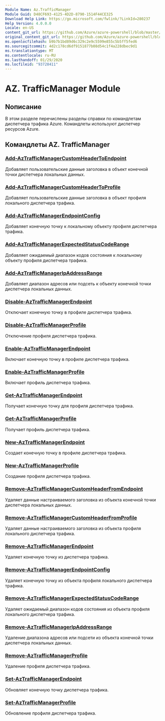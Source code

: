 ```yaml
---
Module Name: Az.TrafficManager
Module Guid: D48CF693-4125-4D2D-8790-1514F44CE325
Download Help Link: https://go.microsoft.com/fwlink/?LinkId=280237
Help Version: 4.0.0.0
Locale: en-US
content_git_url: https://github.com/Azure/azure-powershell/blob/master/src/TrafficManager/TrafficManager/help/Az.TrafficManager.md
original_content_git_url: https://github.com/Azure/azure-powershell/blob/master/src/TrafficManager/TrafficManager/help/Az.TrafficManager.md
ms.openlocfilehash: b9b7b1bd89d6c329c2e9c5599e855c5b5ff5fed6
ms.sourcegitcommit: 4d2c178cd6df9151877b08d54c1f4a228dbec9d1
ms.translationtype: MT
ms.contentlocale: ru-RU
ms.lasthandoff: 01/29/2020
ms.locfileid: "93728411"
---
```

# AZ. TrafficManager Module
## Nописание
В этом разделе перечислены разделы справки по командлетам диспетчера трафика Azure. Командлеты используют диспетчер ресурсов Azure.

## Командлеты AZ. TrafficManager
### [Add-AzTrafficManagerCustomHeaderToEndpoint](Add-AzTrafficManagerCustomHeaderToEndpoint.md)
Добавляет пользовательские данные заголовка в объект конечной точки диспетчера локальных данных.

### [Add-AzTrafficManagerCustomHeaderToProfile](Add-AzTrafficManagerCustomHeaderToProfile.md)
Добавляет пользовательские данные заголовка в объект профиля локального диспетчера трафика.

### [Add-AzTrafficManagerEndpointConfig](Add-AzTrafficManagerEndpointConfig.md)
Добавляет конечную точку к локальному объекту профиля диспетчера трафика.

### [Add-AzTrafficManagerExpectedStatusCodeRange](Add-AzTrafficManagerExpectedStatusCodeRange.md)
Добавляет ожидаемый диапазон кодов состояния к локальному объекту профиля диспетчера трафика.

### [Add-AzTrafficManagerIpAddressRange](Add-AzTrafficManagerIpAddressRange.md)
Добавляет диапазон адресов или подсеть к объекту конечной точки диспетчера локальных данных.

### [Disable-AzTrafficManagerEndpoint](Disable-AzTrafficManagerEndpoint.md)
Отключает конечную точку в профиле диспетчера трафика.

### [Disable-AzTrafficManagerProfile](Disable-AzTrafficManagerProfile.md)
Отключение профиля диспетчера трафика.

### [Enable-AzTrafficManagerEndpoint](Enable-AzTrafficManagerEndpoint.md)
Включает конечную точку в профиле диспетчера трафика.

### [Enable-AzTrafficManagerProfile](Enable-AzTrafficManagerProfile.md)
Включает профиль диспетчера трафика.

### [Get-AzTrafficManagerEndpoint](Get-AzTrafficManagerEndpoint.md)
Получает конечную точку для профиля диспетчера трафика.

### [Get-AzTrafficManagerProfile](Get-AzTrafficManagerProfile.md)
Получает профиль диспетчера трафика.

### [New-AzTrafficManagerEndpoint](New-AzTrafficManagerEndpoint.md)
Создает конечную точку в профиле диспетчера трафика.

### [New-AzTrafficManagerProfile](New-AzTrafficManagerProfile.md)
Создание профиля диспетчера трафика.

### [Remove-AzTrafficManagerCustomHeaderFromEndpoint](Remove-AzTrafficManagerCustomHeaderFromEndpoint.md)
Удаляет данные настраиваемого заголовка из объекта конечной точки диспетчера локальных данных.

### [Remove-AzTrafficManagerCustomHeaderFromProfile](Remove-AzTrafficManagerCustomHeaderFromProfile.md)
Удаляет данные настраиваемого заголовка из объекта профиля локального диспетчера трафика.

### [Remove-AzTrafficManagerEndpoint](Remove-AzTrafficManagerEndpoint.md)
Удаляет конечную точку из диспетчера трафика.

### [Remove-AzTrafficManagerEndpointConfig](Remove-AzTrafficManagerEndpointConfig.md)
Удаляет конечную точку из объекта профиля локального диспетчера трафика.

### [Remove-AzTrafficManagerExpectedStatusCodeRange](Remove-AzTrafficManagerExpectedStatusCodeRange.md)
Удаляет ожидаемый диапазон кодов состояния из объекта профиля локального диспетчера трафика.

### [Remove-AzTrafficManagerIpAddressRange](Remove-AzTrafficManagerIpAddressRange.md)
Удаление диапазона адресов или подсети из объекта конечной точки диспетчера локальных данных.

### [Remove-AzTrafficManagerProfile](Remove-AzTrafficManagerProfile.md)
Удаление профиля диспетчера трафика.

### [Set-AzTrafficManagerEndpoint](Set-AzTrafficManagerEndpoint.md)
Обновляет конечную точку диспетчера трафика.

### [Set-AzTrafficManagerProfile](Set-AzTrafficManagerProfile.md)
Обновление профиля диспетчера трафика.

